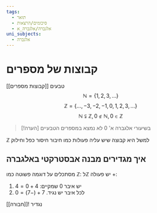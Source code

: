 ```yaml
---
tags:
  - תואר
  - סיכומים/הרצאות
  - אלגברה/אלגברה_א
uni_subjects:
  - אלגברה
---
```

# קבוצות של מספרים
[[קבוצות מספרים]]
טבעים
$$
\mathbb{N}=\left\{ 1,2,3,\dots \right\} 
$$
$$
\mathbb{Z}=\left\{ \ldots,-3,-2,-1,0,1,2,3,\dots \right\} 
$$
$$
\mathbb{N} \subsetneqq \mathbb{Z}, 0 \not\in \mathbb{N}, 0 \in \mathbb{Z}
$$
>[!הערה]
>בשיעורי אלגברה א' 0 לא נמצא במספרים הטבעיים


$\mathbb{Z}$ למשל היא קבוצה שיש עליה פעולות כמו חיבור חיסור כפל וחילוק
## איך מגדירים מבנה אבסטרקטי באלגברה
מסתכלים על דוגמה פשוטה כמו $\mathbb{Z}$:
ל$\mathbb{Z}$ יש פעולה +:
1. יש איבר 0 שמקיים: $4+0=4$
2. לכל איבר יש נגיד. $7+(-7)=0$

נגדיר ![[חבורה]]